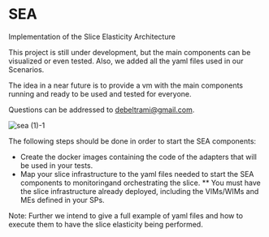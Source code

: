 # SEA
Implementation of the Slice Elasticity Architecture

This project is still under development, but the main components can be visualized or even tested.
Also, we added all the yaml files used in our Scenarios. 

The idea in a near future is to provide a vm with the main components running and ready to be used and tested
for everyone.

Questions can be addressed to debeltrami@gmail.com.


![sea (1)-1](https://user-images.githubusercontent.com/11196936/213933728-62292200-cf46-4c97-bc00-b13ffb763df1.png)

The following steps should be done in order to start the SEA components:
* Create the docker images containing the code of the adapters that will be used in your tests.
* Map your slice infrastructure to the yaml files needed to start the SEA components to monitoringand orchestrating the slice.
** You must have the slice infrastructure already deployed, including the VIMs/WIMs and MEs defined in your SPs. 

Note: Further we intend to give a full example of yaml files and how to execute them to have the slice elasticity being performed.
